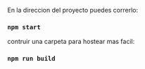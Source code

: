 En la direccion del proyecto puedes correrlo:

### `npm start`
contruir una carpeta para hostear mas facil:
### `npm run build`

